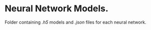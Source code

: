 # Neural Network Models.

Folder containing *.h5* models and *.json* files for each neural network.
